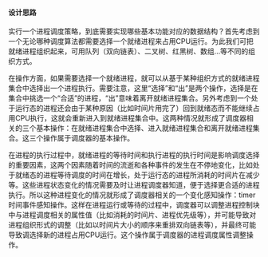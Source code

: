 #### 设计思路 

实行一个进程调度策略，到底需要实现哪些基本功能对应的数据结构？首先考虑到一个无论哪种调度算法都需要选择一个就绪进程来占用CPU运行。为此我们可把就绪进程组织起来，可用队列（双向链表）、二叉树、红黑树、数组…等不同的组织方式。

在操作方面，如果需要选择一个就绪进程，就可以从基于某种组织方式的就绪进程集合中选择出一个进程执行。需要注意，这里“选择”和“出”是两个操作，选择是在集合中挑选一个“合适”的进程，“出”意味着离开就绪进程集合。另外考虑到一个处于运行态的进程还会由于某种原因（比如时间片用完了）回到就绪态而不能继续占用CPU执行，这就会重新进入到就绪进程集合中。这两种情况就形成了调度器相关的三个基本操作：在就绪进程集合中选择、进入就绪进程集合和离开就绪进程集合。这三个操作属于调度器的基本操作。

在进程的执行过程中，就绪进程的等待时间和执行进程的执行时间是影响调度选择的重要因素，这两个因素随着时间的流逝和各种事件的发生在不停地变化，比如处于就绪态的进程等待调度的时间在增长，处于运行态的进程所消耗的时间片在减少等。这些进程状态变化的情况需要及时让进程调度器知道，便于选择更合适的进程执行。所以这种进程变化的情况就形成了调度器相关的一个变化感知操作：timer时间事件感知操作。这样在进程运行或等待的过程中，调度器可以调整进程控制块中与进程调度相关的属性值（比如消耗的时间片、进程优先级等），并可能导致对进程组织形式的调整（比如以时间片大小的顺序来重排双向链表等），并最终可能导致调选择新的进程占用CPU运行。这个操作属于调度器的进程调度属性调整操作。
